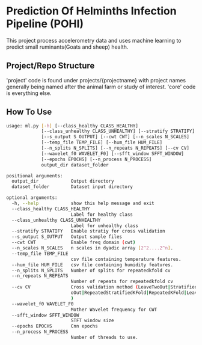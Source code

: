 # Prediction Of Helminths Infection Pipeline (POHI)

This project process accelerometry data and uses machine learning to predict small ruminants(Goats and sheep) health.

## Project/Repo Structure
'project' code is found under projects/{projectname} with project names generally being named after the animal farm or study of interest. 'core' code is everything else.

## How To Use
```bash
usage: ml.py [-h] [--class_healthy CLASS_HEALTHY]
             [--class_unhealthy CLASS_UNHEALTHY] [--stratify STRATIFY]
             [--s_output S_OUTPUT] [--cwt CWT] [--n_scales N_SCALES]
             [--temp_file TEMP_FILE] [--hum_file HUM_FILE]
             [--n_splits N_SPLITS] [--n_repeats N_REPEATS] [--cv CV]
             [--wavelet_f0 WAVELET_F0] [--sfft_window SFFT_WINDOW]
             [--epochs EPOCHS] [--n_process N_PROCESS]
             output_dir dataset_folder

positional arguments:
  output_dir            Output directory
  dataset_folder        Dataset input directory

optional arguments:
  -h, --help            show this help message and exit
  --class_healthy CLASS_HEALTHY
                        Label for healthy class
  --class_unhealthy CLASS_UNHEALTHY
                        Label for unhealthy class
  --stratify STRATIFY   Enable stratiy for cross validation
  --s_output S_OUTPUT   Output sample files
  --cwt CWT             Enable freq domain (cwt)
  --n_scales N_SCALES   n scales in dyadic array [2^2....2^n].
  --temp_file TEMP_FILE
                        csv file containing temperature features.
  --hum_file HUM_FILE   csv file containing humidity features.
  --n_splits N_SPLITS   Number of splits for repeatedkfold cv
  --n_repeats N_REPEATS
                        Number of repeats for repeatedkfold cv
  --cv CV               Cross validation method (LeaveTwoOut|StratifiedLeaveTw
                        oOut|RepeatedStratifiedKFold|RepeatedKFold|LeaveOneOut
                        )
  --wavelet_f0 WAVELET_F0
                        Mother Wavelet frequency for CWT
  --sfft_window SFFT_WINDOW
                        STFT window size
  --epochs EPOCHS       Cnn epochs
  --n_process N_PROCESS
                        Number of threads to use.
```


